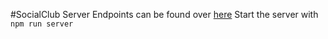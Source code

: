 #SocialClub Server
Endpoints can be found over [here](https://socialclub.dennisvriend.nl/#/Endpoints)
Start the server with `npm run server`
